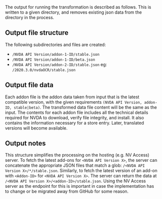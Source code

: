 The output for running the transformation is described as follows.
This is written to a given directory, and removes existing json data from the directory in the process.

## Output file structure
The following subdirectories and files are created:
- `/NVDA API Version/addon-1-ID/stable.json`
- `/NVDA API Version/addon-1-ID/beta.json`
- `/NVDA API Version/addon-2-ID/stable.json`
eg: `/2020.3.0/nvdaOCR/stable.json`

## Output file data
Each addon file is the addon data taken from input that is the latest compatible version, with the given requirements `(NVDA API Version, addon-ID, stable|beta)`.
The transformed data file content will be the same as the input.
The contents for each addon file includes all the technical details required for NVDA to download, verify file integrity, and install.
It also contains the information necessary for a store entry.
Later, translated versions will become available.

## Output notes
This structure simplifies the processing on the hosting (e.g. NV Access) server.
To fetch the latest add-ons for `<NVDA API Version X>`, the server can concatenate the appropriate JSON files that match a glob: `/<NVDA API Version X>/*/stable.json`.
Similarly, to fetch the latest version of an add-on with `<Addon-ID>` for `<NVDA API Version X>`. The server can return the data at `/<NVDA API Version X>/<addon-ID>/stable.json`.
Using the NV Access server as the endpoint for this is important in case the implementation has to change or be migrated away from GitHub for some reason.

